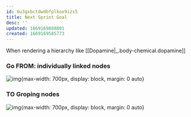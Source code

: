 ```yaml
---
id: 6u3gxbctdwdbfplkox9izs5
title: Next Sprint Goal
desc: ''
updated: 1669169888801
created: 1669169585773
---
```



When rendering a hierarchy like [[Dopamine|_.body-chemical.dopamine]]

### Go FROM: individually linked nodes
![img](/assets/images/Screen_Shot_2022-11-13_at_6.48.17_PM.png){max-width: 700px, display: block, margin: 0 auto}

### TO Groping nodes
![img](/assets/images/Screen_Shot_2022-11-12_at_10.17.39_AM.png){max-width: 700px, display: block, margin: 0 auto}
